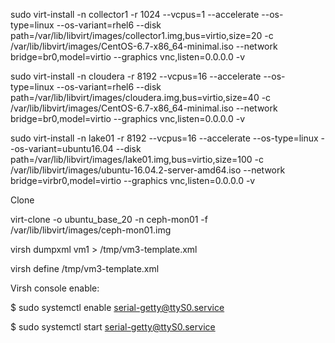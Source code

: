 sudo virt-install -n collector1 -r 1024 --vcpus=1 --accelerate --os-type=linux --os-variant=rhel6 --disk path=/var/lib/libvirt/images/collector1.img,bus=virtio,size=20 -c  /var/lib/libvirt/images/CentOS-6.7-x86_64-minimal.iso --network bridge=br0,model=virtio --graphics vnc,listen=0.0.0.0  -v

sudo virt-install -n cloudera -r 8192 --vcpus=16 --accelerate --os-type=linux --os-variant=rhel6 --disk path=/var/lib/libvirt/images/cloudera.img,bus=virtio,size=40 -c  /var/lib/libvirt/images/CentOS-6.7-x86_64-minimal.iso --network bridge=br0,model=virtio --graphics vnc,listen=0.0.0.0  -v

sudo virt-install -n lake01 -r 8192 --vcpus=16 --accelerate --os-type=linux --os-variant=ubuntu16.04 --disk path=/var/lib/libvirt/images/lake01.img,bus=virtio,size=100 -c  /var/lib/libvirt/images/ubuntu-16.04.2-server-amd64.iso --network bridge=virbr0,model=virtio --graphics vnc,listen=0.0.0.0  -v

Clone

virt-clone -o ubuntu_base_20 -n ceph-mon01 -f /var/lib/libvirt/images/ceph-mon01.img

virsh dumpxml vm1 > /tmp/vm3-template.xml

virsh define /tmp/vm3-template.xml

Virsh console enable:

$ sudo systemctl enable serial-getty@ttyS0.service

$ sudo systemctl start serial-getty@ttyS0.service